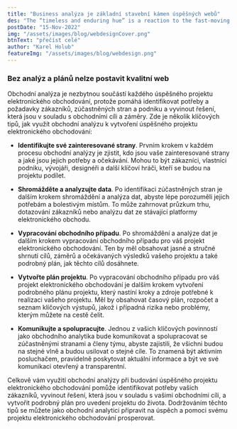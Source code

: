 ```yaml
---
title: "Business analýza je základní stavební kámen úspěšných webů"
des: "The “timeless and enduring hue” is a reaction to the fast-moving society and also the company’s first “multi-sensory colour of the year”..."
postDate: "15-Nov-2022"
img: "/assets/images/blog/webdesignCover.png"
btnText: "přečíst celé"
author: "Karel Holub"
featureImg: "/assets/images/blog/webdesign.png"
---
```

### Bez analýz a plánů nelze postavit kvalitní web

Obchodní analýza je nezbytnou součástí každého úspěšného projektu elektronického obchodování, protože pomáhá identifikovat potřeby a požadavky zákazníků, zúčastněných stran a podniku a vyvinout řešení, která jsou v souladu s obchodními cíli a záměry. Zde je několik klíčových tipů, jak využít obchodní analýzu k vytvoření úspěšného projektu elektronického obchodování:

- **Identifikujte své zainteresované strany**. Prvním krokem v každém procesu obchodní analýzy je zjistit, kdo jsou vaše zainteresované strany a jaké jsou jejich potřeby a očekávání. Mohou to být zákazníci, vlastníci podniku, vývojáři, designéři a další klíčoví hráči, kteří se budou na projektu podílet.

- **Shromážděte a analyzujte data**. Po identifikaci zúčastněných stran je dalším krokem shromáždění a analýza dat, abyste lépe porozuměli jejich potřebám a bolestivým místům. To může zahrnovat průzkum trhu, dotazování zákazníků nebo analýzu dat ze stávající platformy elektronického obchodu.

- **Vypracování obchodního případu**. Po shromáždění a analýze dat je dalším krokem vypracování obchodního případu pro váš projekt elektronického obchodování. Ten by měl obsahovat jasné a stručné shrnutí cílů, záměrů a očekávaných výsledků vašeho projektu a také podrobný plán, jak těchto cílů dosáhnete.

- **Vytvořte plán projektu**. Po vypracování obchodního případu pro váš projekt elektronického obchodování je dalším krokem vytvoření podrobného plánu projektu, který nastíní kroky a zdroje potřebné k realizaci vašeho projektu. Měl by obsahovat časový plán, rozpočet a seznam klíčových výstupů, jakož i případná rizika nebo problémy, kterým můžete na cestě čelit.

- **Komunikujte a spolupracujte**. Jednou z vašich klíčových povinností jako obchodního analytika bude komunikovat a spolupracovat se zúčastněnými stranami a členy týmu, abyste zajistili, že všichni budou na stejné vlně a budou usilovat o stejné cíle. To znamená být aktivním posluchačem, pravidelně poskytovat aktuální informace a být ve své komunikaci otevřený a transparentní.

Celkově vám využití obchodní analýzy při budování úspěšného projektu elektronického obchodování pomůže identifikovat potřeby vašich zákazníků, vyvinout řešení, která jsou v souladu s vašimi obchodními cíli, a vytvořit podrobný plán pro uvedení projektu do života. Dodržováním těchto tipů se můžete jako obchodní analytici připravit na úspěch a pomoci svému projektu elektronického obchodování prosperovat.
